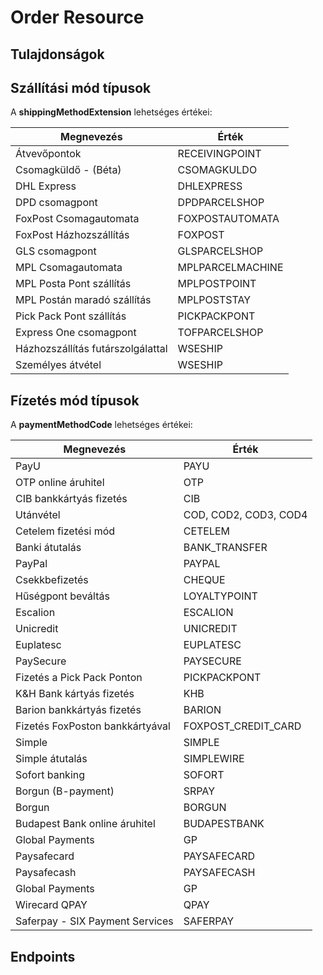 # Order Resource

## Tulajdonságok

<ResourceProperties :resource="'order'" :lang="'hu'"/>

## Szállítási mód típusok

A **shippingMethodExtension** lehetséges értékei:

| Megnevezés |  Érték |
|------------|--------|
|      Átvevőpontok      |    RECEIVINGPOINT    |
|       Csomagküldő - (Béta)     |    CSOMAGKULDO    |
|       DHL Express     |    DHLEXPRESS    |
|       DPD csomagpont     |     DPDPARCELSHOP   |
|      FoxPost Csomagautomata      |    FOXPOSTAUTOMATA     |
|      FoxPost Házhozszállítás      |    FOXPOST    |
|      GLS csomagpont      |    GLSPARCELSHOP    |
|       MPL Csomagautomata     |    MPLPARCELMACHINE    |
|     MPL Posta Pont szállítás       |    MPLPOSTPOINT    |
|      MPL Postán maradó szállítás      |    MPLPOSTSTAY    |
|      Pick Pack Pont szállítás      |    PICKPACKPONT    |
|      Express One csomagpont      |    TOFPARCELSHOP     |
|      Házhozszállítás futárszolgálattal      |    WSESHIP    |
|       Személyes átvétel     |     WSESHIP   |

## Fízetés mód típusok

A **paymentMethodCode** lehetséges értékei:

| Megnevezés |  Érték |
|------------|--------|
|      PayU      |    PAYU    |
|       OTP online áruhitel     |    OTP    |
|       CIB bankkártyás fizetés     |    CIB    |
|       Utánvétel    |     COD, COD2, COD3, COD4   |
|      Cetelem fizetési mód      |    CETELEM   |
|      Banki átutalás     |    BANK_TRANSFER    |
|      PayPal      |    PAYPAL    |
|       Csekkbefizetés     |    CHEQUE    |
|     Hűségpont beváltás     |    LOYALTYPOINT    |
|      Escalion      |    ESCALION    |
|      Unicredit      |    UNICREDIT    |
|     Euplatesc      |    EUPLATESC   |
|      PaySecure      |    PAYSECURE    |
|       Fizetés a Pick Pack Ponton     |     PICKPACKPONT   |
|       K&H Bank kártyás fizetés    |     KHB   |
|       Barion bankkártyás fizetés     |     BARION   |
|       Fizetés FoxPoston bankkártyával    |     FOXPOST_CREDIT_CARD   |
|       Simple     |     SIMPLE   |
|       Simple átutalás     |     SIMPLEWIRE   |
|       Sofort banking    |     SOFORT   |
|       Borgun (B-payment)     |     SRPAY   |
|       Borgun     |     BORGUN   |
|       Budapest Bank online áruhitel     |     BUDAPESTBANK   |
|       Global Payments     |     GP   |
|       Paysafecard    |     PAYSAFECARD   |
|       Paysafecash     |     PAYSAFECASH   |
|       Global Payments     |     GP   |
|       Wirecard QPAY     |     QPAY   |
|       Saferpay - SIX Payment Services     |     SAFERPAY   |

## Endpoints

[//]: <> (GET ENDPOINT)
<ResourceEndpoint :resource="'order'" :endpoint="'get'" :lang="'hu'">

<template v-slot:responseJSON>

<<< @/docs/fixtures/api/order/response/json/get_id.json

</template>

<template v-slot:responseXML>

<<< @/docs/fixtures/api/order/response/xml/get_id.xml

</template>

</ResourceEndpoint>

[//]: <> (GETCOLLECTION ENDPOINT)
<ResourceEndpoint :resource="'order'" :endpoint="'getCollection'" :lang="'hu'">

<template v-slot:responseJSON>

<<< @/docs/fixtures/api/order/response/json/get_page.json

</template>

<template v-slot:responseXML>

<<< @/docs/fixtures/api/order/response/xml/get_page.xml

</template>

</ResourceEndpoint>

[//]: <> (POST ENDPOINT)
<ResourceEndpoint :resource="'order'" :endpoint="'post'" :lang="'hu'">

<template v-slot:request>

<<< @/docs/fixtures/api/order/request/post.json

</template>

<template v-slot:responseJSON>

<<< @/docs/fixtures/api/order/response/json/get_id.json

</template>

<template v-slot:responseXML>

<<< @/docs/fixtures/api/order/response/xml/get_id.xml

</template>

</ResourceEndpoint>

[//]: <> (PUT ENDPOINT)
<ResourceEndpoint :resource="'order'" :endpoint="'put'" :lang="'hu'">

<template v-slot:request>

<<< @/docs/fixtures/api/order/request/put.json

</template>

<template v-slot:responseJSON>

<<< @/docs/fixtures/api/order/response/json/get_id.json

</template>

<template v-slot:responseXML>

<<< @/docs/fixtures/api/order/response/xml/get_id.xml

</template>

</ResourceEndpoint>

[//]: <> (DELETE ENDPOINT)
<ResourceEndpoint :resource="'order'" :endpoint="'delete'" :lang="'hu'"/>

